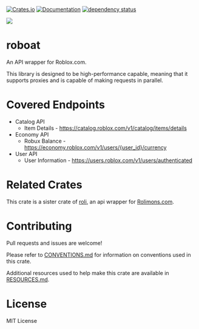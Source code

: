[![Crates.io](https://img.shields.io/crates/v/roboat.svg)](https://crates.io/crates/roboat)
[![Documentation](https://docs.rs/roboat/badge.svg)](https://docs.rs/roboat/)
[![dependency status](https://deps.rs/repo/github/chloe-woahie/roboat/status.svg)](https://deps.rs/repo/github/chloe-woahie/roboat)

[![](https://dcbadge.vercel.app/api/server/QmBEgPaFSD)](https://discord.gg/QmBEgPaFSD)

# roboat
An API wrapper for Roblox.com.

This library is designed to be high-performance capable, meaning that it supports proxies
and is capable of making requests in parallel.

# Covered Endpoints
* Catalog API
    - Item Details - <https://catalog.roblox.com/v1/catalog/items/details>
* Economy API
    - Robux Balance - <https://economy.roblox.com/v1/users/{user_id}/currency>
* User API
    - User Information - <https://users.roblox.com/v1/users/authenticated>

# Related Crates
This crate is a sister crate of [roli](https://crates.io/crates/roli), an api wrapper for [Rolimons.com](https://www.rolimons.com/).

# Contributing
Pull requests and issues are welcome! 

Please refer to [CONVENTIONS.md](CONVENTIONS.md) for information on conventions used in this crate.

Additional resources used to help make this crate are available in [RESOURCES.md](RESOURCES.md).

# License
MIT License
